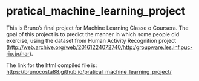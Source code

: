 # pratical_machine_learning_project

This is Bruno’s final project for Machine Learning Classe o Coursera. The goal of this project is to predict the manner in which some people did exercise, using the dataset from Human Activity Recognition project (http://web.archive.org/web/20161224072740/http:/groupware.les.inf.puc-rio.br/har).

The link for the html compiled file is: https://brunocosta88.github.io/pratical_machine_learning_project/

